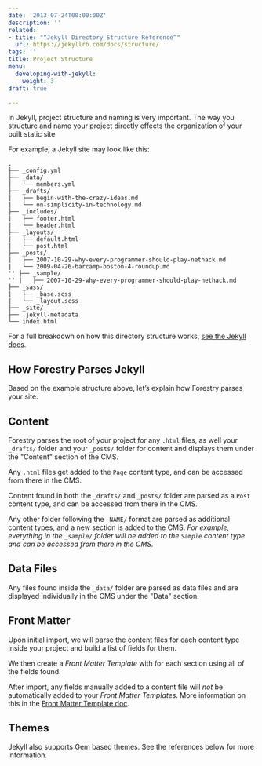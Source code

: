 ```yaml
---
date: '2013-07-24T00:00:00Z'
description: ''
related:
- title: "“Jekyll Directory Structure Reference”"
  url: https://jekyllrb.com/docs/structure/
tags: ''
title: Project Structure
menu:
  developing-with-jekyll:
    weight: 3
draft: true

---
```

In Jekyll, project structure and naming is very important. The way you structure and name your project directly effects the organization of your built static site.

For example, a Jekyll site may look like this:

	.
	├── _config.yml
	├── _data/
	|   └── members.yml
	├── _drafts/
	|   ├── begin-with-the-crazy-ideas.md
	|   └── on-simplicity-in-technology.md
	├── _includes/
	|   ├── footer.html
	|   └── header.html
	├── _layouts/
	|   ├── default.html
	|   └── post.html
	├── _posts/
	|   ├── 2007-10-29-why-every-programmer-should-play-nethack.md
	|   └── 2009-04-26-barcamp-boston-4-roundup.md
	'' ├── _sample/
	'' |   ├── 2007-10-29-why-every-programmer-should-play-nethack.md
	├── _sass/
	|   ├── _base.scss
	|   └── _layout.scss
	├── _site/
	├── .jekyll-metadata
	└── index.html

For a full breakdown on how this directory structure works, [see the Jekyll docs][1].

## How Forestry Parses Jekyll
Based on the example structure above, let’s explain how Forestry parses your site.

## Content
Forestry parses the root of your project for any `.html` files, as well your `_drafts/` folder and your `_posts/` folder for content and displays them under the "Content" section of the CMS.

Any `.html` files get added to the `Page` content type, and can be accessed from there in the CMS.

Content found in both the `_drafts/` and `_posts/` folder are parsed as a `Post` content type, and can be accessed from there in the CMS.

Any other folder following the `_NAME/` format are parsed as additional content types, and a new section is added to the CMS.
*For example, everything in the `_sample/` folder will be added to the `Sample` content type and can be accessed from there in the CMS.*

## Data Files
Any files found inside the `_data/` folder are parsed as data files and are displayed individually in the CMS under the "Data" section.

## Front Matter
Upon initial import, we will parse the content files for each content type inside your project and build a list of fields for them.

We then create a *Front Matter Template* with for each section using all of the fields found.

After import, any fields manually added to a content file will *not* be automatically added to your *Front Matter Templates*. More information on this in the [Front Matter Template doc][2].

## Themes
Jekyll also supports Gem based themes. See the references below for more information.


[1]:	https://jekyllrb.com/docs/structure/
[2]:	/docs/site-configuration/front-matter-templates
